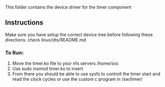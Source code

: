 This folder contains the device driver for the timer component

## Instructions
Make sure you have setup the correct device tree before following these directions. check linux/dts/README.md
### To Run:
1. Move the timer.ko file to your nfs servers /home/soc
2. Use sudo insmod timer.ko to insert
3. From there you should be able to use sysfs to controll the timer start and read the clock cycles or use the custom c program in /sw/timer/